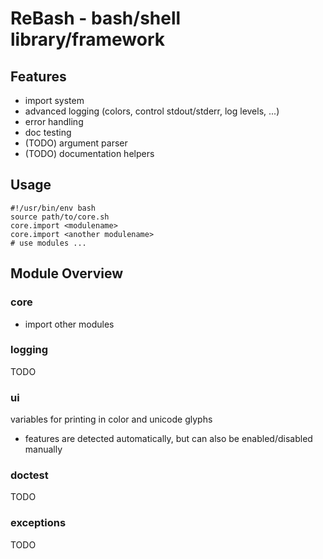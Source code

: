 # ReBash - bash/shell library/framework
## Features
- import system
- advanced logging (colors, control stdout/stderr, log levels, ...)
- error handling
- doc testing
- (TODO) argument parser
- (TODO) documentation helpers

## Usage
```
#!/usr/bin/env bash
source path/to/core.sh
core.import <modulename>
core.import <another modulename>
# use modules ...
```

## Module Overview
### core
- import other modules

### logging
TODO

### ui
variables for printing in color and unicode glyphs
- features are detected automatically, but can also be enabled/disabled manually

### doctest
TODO

### exceptions
TODO
